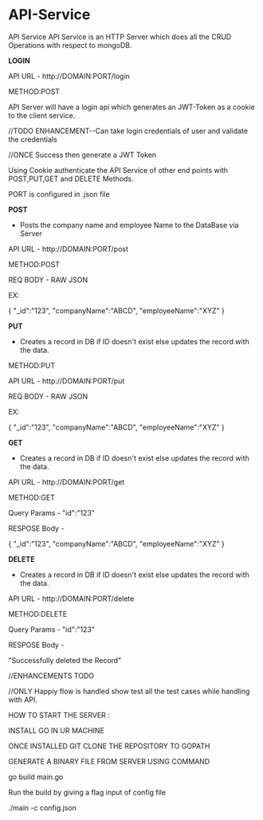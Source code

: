 # API-Service
API Service
API Service is an HTTP Server which does all the CRUD Operations with respect to mongoDB.

**LOGIN**



API URL - http://DOMAIN:PORT/login

METHOD:POST

API Server will have a login api which generates an JWT-Token as a cookie to the client service.

//TODO ENHANCEMENT--Can take login credentials of user and validate the credentials

//ONCE Success then generate a JWT Token

Using Cookie authenticate the API Service of other end points with POST,PUT,GET and DELETE Methods.

PORT is configured in .json file

**POST** 

- Posts the company name and employee Name to the DataBase via Server


API URL - http://DOMAIN:PORT/post

METHOD:POST

REQ BODY - RAW JSON

EX:

{
"_id":"123",
"companyName":"ABCD",
"employeeName":"XYZ"
}

**PUT** 

- Creates a record in DB if ID doesn't exist else updates the record with the data.

METHOD:PUT

API URL - http://DOMAIN:PORT/put

REQ BODY - RAW JSON

EX:

{
"_id":"123",
"companyName":"ABCD",
"employeeName":"XYZ"
}

**GET** 

- Creates a record in DB if ID doesn't exist else updates the record with the data.

API URL - http://DOMAIN:PORT/get

METHOD:GET

Query Params - "id":"123"

RESPOSE Body - 

{
"_id":"123",
"companyName":"ABCD",
"employeeName":"XYZ"
}

**DELETE**

- Creates a record in DB if ID doesn't exist else updates the record with the data.

API URL - http://DOMAIN:PORT/delete

METHOD:DELETE

Query Params - "id":"123"

RESPOSE Body - 

"Successfully deleted the Record"

//ENHANCEMENTS TODO

//ONLY Happiy flow is handled show test all the test cases while handling with API.



HOW TO START THE SERVER :

INSTALL GO IN UR MACHINE

ONCE INSTALLED GIT CLONE THE REPOSITORY TO GOPATH

GENERATE A BINARY FILE FROM SERVER USING COMMAND

go build main.go

Run the build by giving a flag input of config file

./main -c config.json




